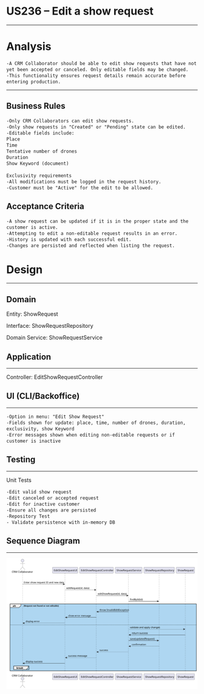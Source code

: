 US236 – Edit a show request
==============================
---
# Analysis
    -A CRM Collaborator should be able to edit show requests that have not yet been accepted or canceled. Only editable fields may be changed.
    -This functionality ensures request details remain accurate before entering production.
---

## Business Rules

    -Only CRM Collaborators can edit show requests.
    -Only show requests in "Created" or "Pending" state can be edited.
    -Editable fields include:
    Place
    Time
    Tentative number of drones
    Duration
    Show Keyword (document)

    Exclusivity requirements
    -All modifications must be logged in the request history.
    -Customer must be "Active" for the edit to be allowed.



## Acceptance Criteria

    -A show request can be updated if it is in the proper state and the customer is active.
    -Attempting to edit a non-editable request results in an error.
    -History is updated with each successful edit.
    -Changes are persisted and reflected when listing the request.

# Design

---

## Domain

Entity: ShowRequest

   

Interface: ShowRequestRepository

    

Domain Service: ShowRequestService

  

## Application

---

Controller: EditShowRequestController

    


## UI (CLI/Backoffice)

---

    -Option in menu: "Edit Show Request"
    -Fields shown for update: place, time, number of drones, duration, exclusivity, show Keyword
    -Error messages shown when editing non-editable requests or if customer is inactive

## Testing

---

Unit Tests

    -Edit valid show request
    -Edit canceled or accepted request 
    -Edit for inactive customer
    -Ensure all changes are persisted
    -Repository Test
    - Validate persistence with in-memory DB

## Sequence Diagram

---


![diagram](./us_236.svg)